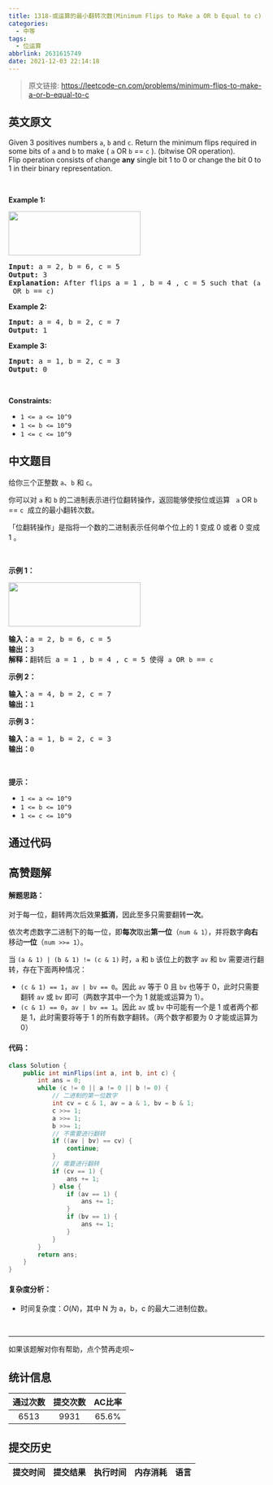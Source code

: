 ```yaml
---
title: 1318-或运算的最小翻转次数(Minimum Flips to Make a OR b Equal to c)
categories:
  - 中等
tags:
  - 位运算
abbrlink: 2631615749
date: 2021-12-03 22:14:18
---
```


> 原文链接: https://leetcode-cn.com/problems/minimum-flips-to-make-a-or-b-equal-to-c


## 英文原文
<div><p>Given 3 positives numbers <code>a</code>, <code>b</code> and <code>c</code>. Return the minimum flips required in some bits of <code>a</code> and <code>b</code> to make (&nbsp;<code>a</code> OR <code>b</code> == <code>c</code>&nbsp;). (bitwise OR operation).<br />
Flip operation&nbsp;consists of change&nbsp;<strong>any</strong>&nbsp;single bit 1 to 0 or change the bit 0 to 1&nbsp;in their binary representation.</p>

<p>&nbsp;</p>
<p><strong>Example 1:</strong></p>

<p><img alt="" src="https://assets.leetcode.com/uploads/2020/01/06/sample_3_1676.png" style="width: 260px; height: 87px;" /></p>

<pre>
<strong>Input:</strong> a = 2, b = 6, c = 5
<strong>Output:</strong> 3
<strong>Explanation: </strong>After flips a = 1 , b = 4 , c = 5 such that (<code>a</code> OR <code>b</code> == <code>c</code>)</pre>

<p><strong>Example 2:</strong></p>

<pre>
<strong>Input:</strong> a = 4, b = 2, c = 7
<strong>Output:</strong> 1
</pre>

<p><strong>Example 3:</strong></p>

<pre>
<strong>Input:</strong> a = 1, b = 2, c = 3
<strong>Output:</strong> 0
</pre>

<p>&nbsp;</p>
<p><strong>Constraints:</strong></p>

<ul>
	<li><code>1 &lt;= a &lt;= 10^9</code></li>
	<li><code>1 &lt;= b&nbsp;&lt;= 10^9</code></li>
	<li><code>1 &lt;= c&nbsp;&lt;= 10^9</code></li>
</ul></div>

## 中文题目
<div><p>给你三个正整数&nbsp;<code>a</code>、<code>b</code> 和 <code>c</code>。</p>

<p>你可以对 <code>a</code> 和 <code>b</code>&nbsp;的二进制表示进行位翻转操作，返回能够使按位或运算&nbsp; &nbsp;<code>a</code> OR <code>b</code> == <code>c</code>&nbsp;&nbsp;成立的最小翻转次数。</p>

<p>「位翻转操作」是指将一个数的二进制表示任何单个位上的 1 变成 0 或者 0 变成 1 。</p>

<p>&nbsp;</p>

<p><strong>示例 1：</strong></p>

<p><img alt="" src="https://assets.leetcode-cn.com/aliyun-lc-upload/uploads/2020/01/11/sample_3_1676.png" style="height: 87px; width: 260px;"></p>

<pre><strong>输入：</strong>a = 2, b = 6, c = 5
<strong>输出：</strong>3
<strong>解释：</strong>翻转后 a = 1 , b = 4 , c = 5 使得 <code>a</code> OR <code>b</code> == <code>c</code></pre>

<p><strong>示例 2：</strong></p>

<pre><strong>输入：</strong>a = 4, b = 2, c = 7
<strong>输出：</strong>1
</pre>

<p><strong>示例 3：</strong></p>

<pre><strong>输入：</strong>a = 1, b = 2, c = 3
<strong>输出：</strong>0
</pre>

<p>&nbsp;</p>

<p><strong>提示：</strong></p>

<ul>
	<li><code>1 &lt;= a &lt;= 10^9</code></li>
	<li><code>1 &lt;= b&nbsp;&lt;= 10^9</code></li>
	<li><code>1 &lt;= c&nbsp;&lt;= 10^9</code></li>
</ul>
</div>

## 通过代码
<RecoDemo>
</RecoDemo>


## 高赞题解
#### 解题思路：

对于每一位，翻转两次后效果**抵消**，因此至多只需要翻转**一次**。

依次考虑数字二进制下的每一位，即**每次**取出**第一位**（`num & 1`），并将数字**向右**移动**一位**（`num >>= 1`）。

当 `(a & 1) | (b & 1) != (c & 1)` 时，`a` 和 `b` 该位上的数字 `av` 和 `bv` 需要进行翻转，存在下面两种情况：

- `(c & 1) == 1`，`av | bv == 0`。因此 `av` 等于 0 且 `bv` 也等于 0，此时只需要翻转 `av` 或 `bv` 即可（两数字其中一个为 1 就能或运算为 1）。
- `(c & 1) == 0`，`av | bv == 1`。因此 `av` 或 `bv` 中可能有一个是 1 或者两个都是 1，此时需要将等于 1 的所有数字翻转。（两个数字都要为 0 才能或运算为 0）

#### 代码：

```Java []
class Solution {
    public int minFlips(int a, int b, int c) {
        int ans = 0;
        while (c != 0 || a != 0 || b != 0) {
            // 二进制的第一位数字
            int cv = c & 1, av = a & 1, bv = b & 1;
            c >>= 1;
            a >>= 1;
            b >>= 1;
            // 不需要进行翻转
            if ((av | bv) == cv) {
                continue;
            }
            // 需要进行翻转
            if (cv == 1) {
                ans += 1;
            } else {
                if (av == 1) {
                    ans += 1;
                }
                if (bv == 1) {
                    ans += 1;
                }
            }
        }
        return ans;
    }
}
```

#### 复杂度分析：

- 时间复杂度：$O(N)$，其中 N 为 a，b，c 的最大二进制位数。

&nbsp;

---

如果该题解对你有帮助，点个赞再走呗~

## 统计信息
| 通过次数 | 提交次数 | AC比率 |
| :------: | :------: | :------: |
|    6513    |    9931    |   65.6%   |

## 提交历史
| 提交时间 | 提交结果 | 执行时间 |  内存消耗  | 语言 |
| :------: | :------: | :------: | :--------: | :--------: |
